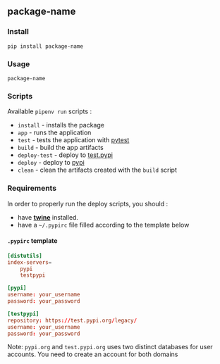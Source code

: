## package-name

### Install

```shell script
pip install package-name
```

### Usage

```shell script
package-name
```

### Scripts

Available `pipenv run` scripts :

- `install` - installs the package
- `app` - runs the application
- `test` - tests the application with [pytest](https://docs.pytest.org/en/latest/)
- `build` - build the app artifacts
- `deploy-test` - deploy to [test.pypi](https://test.pypi.org)
- `deploy` - deploy to [pypi](https://pypi.org)
- `clean` - clean the artifacts created with the `build` script

### Requirements

In order to properly run the deploy scripts, you should :

- have **[twine](https://pypi.org/project/twine/)** installed.
- have a `~/.pypirc` file filled according to the template below
    

#### `.pypirc` template    
```toml
[distutils]
index-servers=
    pypi
    testpypi

[pypi]
username: your_username
password: your_password

[testpypi]
repository: https://test.pypi.org/legacy/
username: your_username
password: your_password
```

Note: `pypi.org` and `test.pypi.org` uses two distinct databases for user accounts. You need to create an account for both domains
